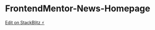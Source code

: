 # FrontendMentor-News-Homepage

[Edit on StackBlitz ⚡️](https://stackblitz.com/edit/web-platform-mpjuho)